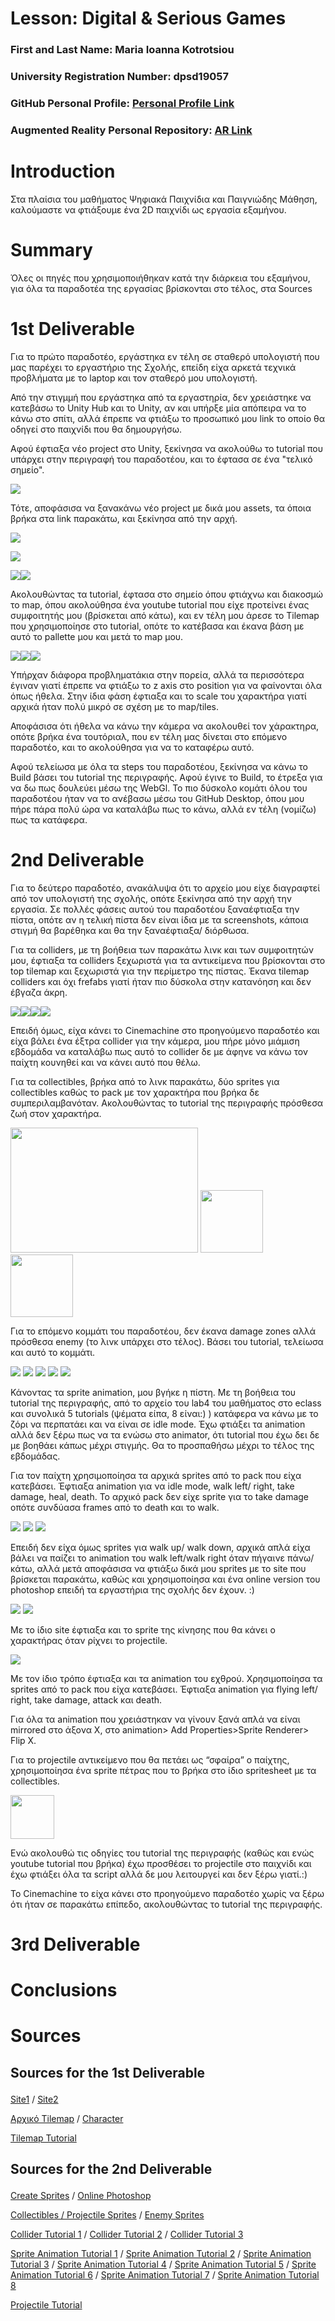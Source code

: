 # Lesson: Digital & Serious Games

### First and Last Name: Maria Ioanna Kotrotsiou  
### University Registration Number: dpsd19057
### GitHub Personal Profile: [Personal Profile Link](https://github.com/MarigiannaKotrotsiou)
### Augmented Reality Personal Repository: [AR Link](https://marigiannakotrotsiou.github.io/Role-Playing-Game/)

# Introduction
<p>Στα πλαίσια του μαθήματος Ψηφιακά Παιχνίδια και Παιγνιώδης Μάθηση, καλούμαστε να φτιάξουμε ένα 2D παιχνίδι ως εργασία εξαμήνου.<p>

# Summary
<p>Όλες οι πηγές που χρησιμοποιήθηκαν κατά την διάρκεια του εξαμήνου, για όλα τα παραδοτέα της εργασίας βρίσκονται στο τέλος, στα Sources<p>

# 1st Deliverable
<p>Για το πρώτο παραδοτέο, εργάστηκα εν τέλη σε σταθερό υπολογιστή που μας παρέχει το εργαστήριο της Σχολής, επείδη είχα αρκετά τεχνικά προβλήματα με το laptop και τον σταθερό μου υπολογιστή.<p>
<p>Από την στιγμμή που εργάστηκα από τα εργαστηρία, δεν χρειάστηκε να κατεβάσω το Unity Hub και το Unity, αν και υπήρξε μία απόπειρα να το κάνω στο σπίτι, αλλά έπρεπε να φτιάξω το προσωπικό μου link το οποίο θα οδηγεί στο παιχνίδι που θα δημουργήσω.<p>
<p>Αφού έφτιαξα νέο project στο Unity, ξεκίνησα να ακολούθω το tutorial που υπάρχει στην περιγραφή του παραδοτέου, και το έφτασα σε ένα "τελικό σημείο".<p>
<p><img src="1.png"><p>
<p>Τότε, αποφάσισα να ξανακάνω νέο project με δικά μου assets, τα όποια βρήκα στα link παρακάτω, και ξεκίνησα από την αρχή.<p>
<p><img src="spr_kanako_walk_32x64_4-frames.png"><p>
<p><img src="character.png"><p>
<p><img src="template.png"><img src="template2.png"><p>
<p>Ακολουθώντας τα tutorial, έφτασα στο σημείο όπου φτιάχνω και διακοσμώ το map, όπου ακολούθησα ένα youtube tutorial που είχε προτείνει ένας συμφοιτητής μου (βρίσκεται από κάτω), και εν τέλη μου άρεσε το Tilemap που χρησιμοποίησε στο tutorial, οπότε το κατέβασα και έκανα βάση με αυτό το pallette μου και μετά το map μου.<p>
<p><img src="sheet.png"><img src="pallette.png"><img src="2.png"><p>
<p>Υπήρχαν διάφορα προβληματάκια στην πορεία, αλλά τα περισσότερα έγιναν γιατί έπρεπε να φτιάξω το z axis στο position για να φαίνονται όλα όπως ήθελα. Στην ίδια φάση έφτιαξα και το scale του χαρακτήρα γιατί αρχικά ήταν πολύ μικρό σε σχέση με το map/tiles.<p>
<p>Αποφάσισα ότι ήθελα να κάνω την κάμερα να ακολουθεί τον χάρακτηρα, οπότε βρήκα ένα τουτόριαλ, που εν τέλη μας δίνεται στο επόμενο παραδοτέο, και το ακολούθησα για να το καταφέρω αυτό.<p>
<p>Αφού τελείωσα με όλα τα steps του παραδοτέου, ξεκίνησα να κάνω το Build βάσει του tutorial της περιγραφής. Αφού έγινε το Build, το έτρεξα για να δω πως δουλεύει μέσω της WebGl. Το πιο δύσκολο κομάτι όλου του παραδοτέου ήταν να το ανέβασω μέσω του GitHub Desktop, όπου μου πήρε πάρα πολύ ώρα να καταλάβω πως το κάνω, αλλά εν τέλη (νομίζω) πως τα κατάφερα.<p>

# 2nd Deliverable
<p>Για το δεύτερο παραδοτέο, ανακάλυψα ότι το αρχείο μου είχε διαγραφτεί από τον υπολογιστή της σχολής, οπότε ξεκίνησα από την αρχή την εργασία. Σε πολλές φάσεις αυτού του παραδοτέου ξαναέφτιαξα την πίστα, οπότε αν η τελική πίστα δεν είναι ίδια με τα screenshots, κάποια στιγμή θα βαρέθηκα και θα την ξαναέφτιαξα/ διόρθωσα.<p>

<p>Για τα colliders, με τη βοήθεια των παρακάτω λινκ και των συμφοιτητών μου, έφτιαξα τα colliders ξεχωριστά για τα αντικείμενα που βρίσκονται στο top tilemap και ξεχωριστά για την περίμετρο της πίστας. Έκανα tilemap colliders και όχι frefabs γιατί ήταν πιο δύσκολα στην κατανόηση και δεν έβγαζα άκρη.<p>
<img src="collider1map.png"><img src="hie1.png"><img src="collider2map.png"><img src="hie2.png">

<p>Επειδή όμως, είχα κάνει το Cinemachine στο προηγούμενο παραδοτέο και είχα βάλει ένα έξτρα collider για την κάμερα, μου πήρε μόνο μιάμιση εβδομάδα να καταλάβω πως αυτό το collider δε με άφηνε να κάνω τον παίχτη κουνηθεί και να κάνει αυτό που θέλω.<p>

<p>Για τα collectibles, βρήκα από το λινκ παρακάτω, δύο sprites για collectibles καθώς το pack με τον χαρακτήρα που βρήκα δε συμπεριλαμβανόταν. Ακολουθώντας το tutorial της περιγραφής πρόσθεσα ζωή στον χαρακτήρα.<p>
<img src="Basic Grass Biom things 1.png" height="200" width="300">
<img src="collectible1.png" height="100" width="100">
<img src="collectible2.png" height="100" width="100">

<p>Για το επόμενο κομμάτι του παραδοτέου, δεν έκανα damage zones αλλά πρόσθεσα enemy (το λινκ υπάρχει στο τέλος). Βάσει του tutorial, τελείωσα και αυτό το κομμάτι.<p>
<img src="f1.png">
<img src="Death.png">
<img src="Attack.png">
<img src="Flight.png">
<img src="Take Hit.png">

<p>Κάνοντας τα sprite animation, μου βγήκε η πίστη. Με τη βοήθεια του tutorial της περιγραφής, από το αρχείο του lab4 του μαθήματος στο eclass και συνολικά 5 tutorials (ψέματα είπα, 8 είναι:) ) κατάφερα να κάνω με το ζόρι να περπατάει και να είναι σε idle mode. Έχω φτιάξει τα animation αλλά δεν ξέρω πως να τα ενώσω στο animator, ότι tutorial που έχω δει δε με βοηθάει κάπως μέχρι στιγμής. Θα το προσπαθήσω μέχρι το τέλος της εβδομάδας.<p>

<p>Για τον παίχτη χρησιμοποίησα τα αρχικά sprites από το pack που είχα κατεβάσει. Έφτιαξα animation για να idle mode, walk left/ right, take damage, heal, death. Το αρχικό pack δεν είχε sprite για το take damage οπότε συνδύασα frames από το death και το walk. <p>
<img src="spr_kanako_heal_32x64_4-frames.png">
<img src="spr_kanako_spin_32x64_13-frames.png">
<img src="spr_death_32x32_9-frames.png">

<p>Επειδή δεν είχα όμως sprites για walk up/ walk down, αρχικά απλά είχα βάλει να παίζει το animation του walk left/walk right όταν πήγαινε πάνω/ κάτω, αλλά μετά αποφάσισα να φτιάξω δικά μου sprites με το site που βρίσκεται παρακάτω, καθώς και χρησιμοποίησα και ένα online version του photoshop επειδή τα εργαστήρια της σχολής δεν έχουν. :) <p>
<img src="spr_kanako_walkdown_32x64_.png">
<img src="spr_kanako_walkup_32x64.png">

<p>Με το ίδιo site έφτιαξα και το sprite της κίνησης που θα κάνει ο χαρακτήρας όταν ρίχνει το projectile.<p>
<img src="spr_kanako_throw_32x64_4-frames.png">

<p>Με τον ίδιο τρόπο έφτιαξα και τα animation του εχθρού. Χρησιμοποίησα τα sprites από το pack που είχα κατεβάσει. Έφτιαξα animation για flying left/ right, take damage, attack και death.<p>
<p>Για όλα τα animation που χρειάστηκαν να γίνουν ξανά απλά να είναι mirrored στο άξονα Χ, στο animation> Add Properties>Sprite Renderer> Flip X.<p>


<p>Για το projectile αντικείμενο που θα πετάει ως “σφαίρα” ο παίχτης, χρησιμοποίησα ένα sprite πέτρας που το βρήκα στο ίδιο spritesheet με τα collectibles.<p>
<img src="rock.png" height="70" width="70">
<p>Ενώ ακολουθώ τις οδηγίες του tutorial της περιγραφής (καθώς και ενώς youtube tutorial που βρήκα) έχω προσθέσει το projectile στο παιχνίδι και έχω φτιάξει όλα τα script αλλά δε μου λειτουργεί και δεν ξέρω γιατί.:)<p>

<p>Το Cinemachine το είχα κάνει στο προηγούμενο παραδοτέο χωρίς να ξέρω ότι ήταν σε παρακάτω επίπεδο, ακολουθώντας το tutorial της περιγραφής.<p>



# 3rd Deliverable 


# Conclusions


# Sources

## <p>Sources for the 1st Deliverable<p>
<p><a href="https://opengameart.org/"> Site1</a> / <a href="https://itch.io/game-assets/free/tag-royalty-free/tag-unity"> Site2</a><p>
<p><a href="https://opengameart.org/content/top-down-simple-tile-sets"> Αρχικό Tilemap</a> / <a href="https://maytch.itch.io/free-32x64-kanako-platformer-character-sprite-set"> Character</a><p>
<p><a href="https://www.youtube.com/watch?v=DTp5zi8_u1U"> Tilemap Tutorial</a><p>

## <p>Sources for the 2nd Deliverable<p>
<p><a href="https://www.piskelapp.com/p/create/sprite"> Create Sprites</a> / <a href="https://www.photopea.com"> Online Photoshop</a><p>
<p><a href="https://cupnooble.itch.io/sprout-lands-asset-pack"> Collectibles / Projectile Sprites</a> / <a href="https://luizmelo.itch.io/monsters-creatures-fantasy"> Enemy Sprites</a><p>
<p><a href="https://www.youtube.com/watch?v=35EjJBmgst8"> Collider Tutorial 1</a> / <a href="https://www.youtube.com/watch?v=2obtqmBHUW4&t=386s"> Collider Tutorial 2</a> / <a href="https://www.youtube.com/watch?v=Cry7FOHZGN4"> Collider Tutorial 3</a><p>
<p><a href="https://learn.unity.com/tutorial/introduction-to-sprite-animations#5fa66921edbc2a0020bcaae3
"> Sprite Animation Tutorial 1</a> / <a href="https://www.youtube.com/watch?v=hkaysu1Z-N8&t=194s"> Sprite Animation Tutorial 2</a> / <a href="https://www.youtube.com/watch?v=PnQxu9mlm6g"> Sprite Animation Tutorial 3</a> / <a href="https://www.youtube.com/watch?v=rycsXRO6rpI"> Sprite Animation Tutorial 4</a> / <a href="https://www.youtube.com/watch?v=BlalhxSTUWo"> Sprite Animation Tutorial 5</a> / <a href="https://www.youtube.com/watch?v=Fqvxbir7HlE"> Sprite Animation Tutorial 6</a> / <a href="https://www.youtube.com/watch?v=UBS6RIU99yI"> Sprite Animation Tutorial 7</a> / <a href="https://www.youtube.com/watch?v=QuDVXaSXQqI"> Sprite Animation Tutorial 8</a><p>
<p><a href="https://www.youtube.com/watch?v=8TqY6p-PRcs"> Projectile Tutorial</a><p>
